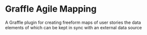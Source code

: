 # Graffle Agile Mapping

A Graffle plugin for creating freeform maps of user stories the data elements of which can be kept in sync with an external data source